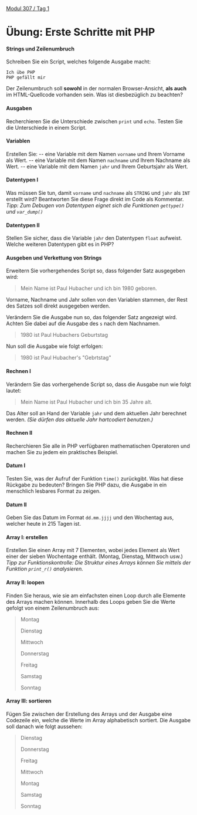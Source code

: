  [Modul 307 / Tag 1](/ilv.307/01-modul-307)

# Übung: Erste Schritte mit PHP

#### Strings und Zeilenumbruch

Schreiben Sie ein Script, welches folgende Ausgabe macht:
```
Ich übe PHP
PHP gefällt mir
```
Der Zeilenumbruch soll **sowohl** in der normalen Browser-Ansicht, **als auch** im HTML-Quellcode vorhanden sein. Was ist diesbezüglich zu beachten?

#### Ausgaben
Recherchieren Sie die Unterschiede zwischen  `print` und `echo`. Testen Sie die Unterschiede in einem Script. 

#### Variablen
Erstellen Sie:
-- eine Variable mit dem Namen `vorname` und Ihrem Vorname als Wert.
-- eine Variable mit dem Namen `nachname` und Ihrem Nachname als Wert.
-- eine Variable mit dem Namen `jahr` und Ihrem Geburtsjahr als Wert.

#### Datentypen I
Was müssen Sie tun, damit `vorname` und `nachname` als `STRING` und `jahr` als `INT` erstellt wird?
Beantworten Sie diese Frage direkt im Code als Kommentar.
*Tipp: Zum Debugen von Datentypen eignet sich die Funktionen `gettype()` und `var_dump()`*

#### Datentypen II
Stellen Sie sicher, dass die Variable `jahr` den Datentypen `float` aufweist.
Welche weiteren Datentypen gibt es in PHP? 

#### Ausgeben und Verkettung von Strings
Erweitern Sie vorhergehendes Script so, dass folgender Satz ausgegeben wird:

> Mein Name ist Paul Hubacher und ich bin 1980 geboren.

Vorname, Nachname und Jahr sollen von den Variablen stammen, der Rest des Satzes soll direkt ausgegeben werden.

Verändern Sie die Ausgabe nun so, das folgender Satz angezeigt wird. Achten Sie dabei auf die Ausgabe des `s` nach dem Nachnamen.
> 1980 ist Paul Hubachers Geburtstag

Nun soll die Ausgabe wie folgt erfolgen:
> 1980 ist Paul Hubacher's "Gebrtstag" 

#### Rechnen I
Verändern Sie das vorhergehende Script so, dass die Ausgabe nun wie folgt lautet:

> Mein Name ist Paul Hubacher und ich bin 35 Jahre alt.

Das Alter soll an Hand der Variable `jahr` und dem aktuellen Jahr berechnet werden.
*(Sie dürfen das aktuelle Jahr hartcodiert benutzen.)*


#### Rechnen II
Recherchieren Sie alle in PHP verfügbaren mathematischen Operatoren und machen Sie zu jedem ein praktisches Beispiel.

#### Datum I
Testen Sie, was der Aufruf der Funktion `time()` zurückgibt. Was hat diese Rückgabe zu bedeuten?
Bringen Sie PHP dazu, die Ausgabe in ein menschlich lesbares Format zu zeigen.

#### Datum II
Geben Sie das Datum im Format `dd.mm.jjjj` und den Wochentag aus, welcher heute in 215 Tagen ist.

 
#### Array I: erstellen
Erstellen Sie einen Array mit 7 Elementen, wobei jedes Element als Wert einer der sieben Wochentage enthält. (Montag, Dienstag, Mittwoch usw.)
*Tipp zur Funktionskontrolle: Die Struktur eines Arrays können Sie mittels der Funktion `print_r()` analysieren.* 

#### Array II: loopen
Finden Sie heraus, wie sie am einfachsten einen Loop durch alle Elemente des Arrays machen können. Innerhalb des Loops geben Sie die Werte gefolgt von einem Zeilenumbruch aus:
> Montag
> 
> Dienstag
> 
> Mittwoch
> 
> Donnerstag
> 
> Freitag
> 
> Samstag
> 
> Sonntag

#### Array III: sortieren
Fügen Sie zwischen der Erstellung des Arrays und der Ausgabe eine Codezeile ein, welche die Werte im Array alphabetisch sortiert. Die Ausgabe soll danach wie folgt aussehen:

> Dienstag
>
> Donnerstag
>
> Freitag
>
> Mittwoch
>
> Montag
>
> Samstag
>
> Sonntag
<!--stackedit_data:
eyJoaXN0b3J5IjpbNTE3MjU2NDk5XX0=
-->